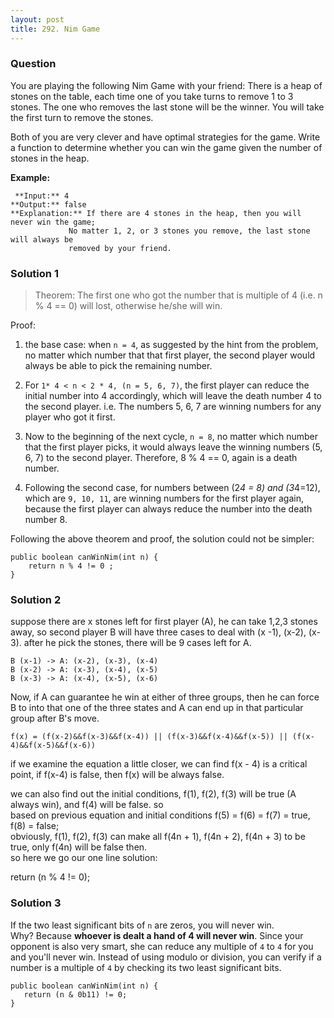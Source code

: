 ```yaml
---
layout: post
title: 292. Nim Game
---
```

### Question
You are playing the following Nim Game with your friend: There is a heap of
stones on the table, each time one of you take turns to remove 1 to 3 stones.
The one who removes the last stone will be the winner. You will take the first
turn to remove the stones.

Both of you are very clever and have optimal strategies for the game. Write a
function to determine whether you can win the game given the number of stones
in the heap.

 **Example:**

    
    
     **Input:** 4
    **Output:** false 
    **Explanation:** If there are 4 stones in the heap, then you will never win the game;
                 No matter 1, 2, or 3 stones you remove, the last stone will always be 
                 removed by your friend.

### Solution 1
> Theorem: The first one who got the number that is multiple of 4 (i.e. n % 4
== 0) will lost, otherwise he/she will win.

Proof:

  1. the base case: when `n = 4`, as suggested by the hint from the problem, no matter which number that that first player, the second player would always be able to pick the remaining number.

  2. For `1* 4 < n < 2 * 4, (n = 5, 6, 7)`, the first player can reduce the initial number into 4 accordingly, which will leave the death number 4 to the second player. i.e. The numbers 5, 6, 7 are winning numbers for any player who got it first.

  3. Now to the beginning of the next cycle, `n = 8`, no matter which number that the first player picks, it would always leave the winning numbers (5, 6, 7) to the second player. Therefore, 8 % 4 == 0, again is a death number.

  4. Following the second case, for numbers between (2*4 = 8) and (3*4=12), which are `9, 10, 11`, are winning numbers for the first player again, because the first player can always reduce the number into the death number 8.

Following the above theorem and proof, the solution could not be simpler:

    
    
    public boolean canWinNim(int n) {    
        return n % 4 != 0 ;
    }


### Solution 2
suppose there are x stones left for first player (A), he can take 1,2,3 stones
away, so second player B will have three cases to deal with (x -1), (x-2),
(x-3). after he pick the stones, there will be 9 cases left for A.

    
    
    B (x-1) -> A: (x-2), (x-3), (x-4)
    B (x-2) -> A: (x-3), (x-4), (x-5)
    B (x-3) -> A: (x-4), (x-5), (x-6)
    

Now, if A can guarantee he win at either of three groups, then he can force B
to into that one of the three states and A can end up in that particular group
after B's move.

    
    
    f(x) = (f(x-2)&&f(x-3)&&f(x-4)) || (f(x-3)&&f(x-4)&&f(x-5)) || (f(x-4)&&f(x-5)&&f(x-6))
    

if we examine the equation a little closer, we can find f(x - 4) is a critical
point, if f(x-4) is false, then f(x) will be always false.

we can also find out the initial conditions, f(1), f(2), f(3) will be true (A
always win), and f(4) will be false. so  
based on previous equation and initial conditions f(5) = f(6) = f(7) = true,
f(8) = false;  
obviously, f(1), f(2), f(3) can make all f(4n + 1), f(4n + 2), f(4n + 3) to be
true, only f(4n) will be false then.  
so here we go our one line solution:

return (n % 4 != 0);


### Solution 3
If the two least significant bits of `n` are zeros, you will never win.  
Why? Because **whoever is dealt a hand of 4 will never win**. Since your
opponent is also very smart, she can reduce any multiple of `4` to `4` for you
and you'll never win. Instead of using modulo or division, you can verify if a
number is a multiple of `4` by checking its two least significant bits.

    
    
    public boolean canWinNim(int n) {
       return (n & 0b11) != 0;
    }



